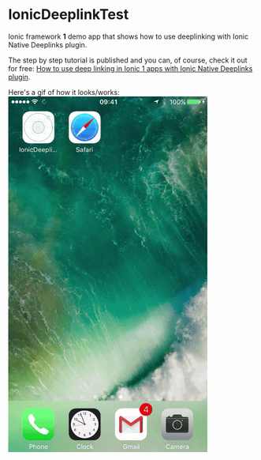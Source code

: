 # IonicDeeplinkTest

Ionic framework **1** demo app that shows how to use deeplinking with Ionic Native Deeplinks plugin.

The step by step tutorial is published and you can, of course, check it out for free: [How to use deep linking in Ionic 1 apps with Ionic Native Deeplinks plugin](http://www.nikola-breznjak.com/blog/javascript/ionic/use-deep-linking-ionic-1-apps-ionic-native-deeplinks-plugin/).

Here's a gif of how it looks/works:
![](IonicDeeplinking.gif)